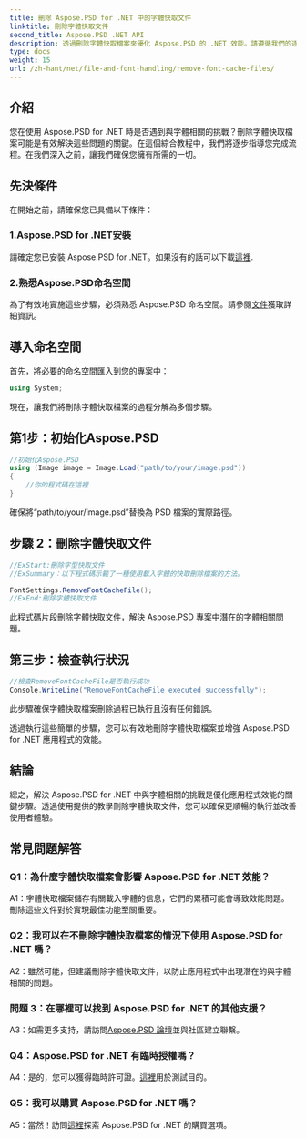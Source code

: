 ```yaml
---
title: 刪除 Aspose.PSD for .NET 中的字體快取文件
linktitle: 刪除字體快取文件
second_title: Aspose.PSD .NET API
description: 透過刪除字體快取檔案來優化 Aspose.PSD 的 .NET 效能。請遵循我們的逐步指南以實現無縫執行。
type: docs
weight: 15
url: /zh-hant/net/file-and-font-handling/remove-font-cache-files/
---
```

## 介紹

您在使用 Aspose.PSD for .NET 時是否遇到與字體相關的挑戰？刪除字體快取檔案可能是有效解決這些問題的關鍵。在這個綜合教程中，我們將逐步指導您完成流程。在我們深入之前，讓我們確保您擁有所需的一切。

## 先決條件

在開始之前，請確保您已具備以下條件：

### 1.Aspose.PSD for .NET安裝

請確定您已安裝 Aspose.PSD for .NET。如果沒有的話可以下載[這裡](https://releases.aspose.com/psd/net/).

### 2.熟悉Aspose.PSD命名空間

為了有效地實施這些步驟，必須熟悉 Aspose.PSD 命名空間。請參閱[文件](https://reference.aspose.com/psd/net/)獲取詳細資訊。

## 導入命名空間

首先，將必要的命名空間匯入到您的專案中：

```csharp
using System;
```

現在，讓我們將刪除字體快取檔案的過程分解為多個步驟。

## 第1步：初始化Aspose.PSD

```csharp
//初始化Aspose.PSD
using (Image image = Image.Load("path/to/your/image.psd"))
{
    //你的程式碼在這裡
}
```

確保將“path/to/your/image.psd”替換為 PSD 檔案的實際路徑。

## 步驟 2：刪除字體快取文件

```csharp
//ExStart:刪除字型快取文件
//ExSummary：以下程式碼示範了一種使用載入字體的快取刪除檔案的方法。

FontSettings.RemoveFontCacheFile();
//ExEnd:刪除字體快取文件
```

此程式碼片段刪除字體快取文件，解決 Aspose.PSD 專案中潛在的字體相關問題。

## 第三步：檢查執行狀況

```csharp
//檢查RemoveFontCacheFile是否執行成功
Console.WriteLine("RemoveFontCacheFile executed successfully");
```

此步驟確保字體快取檔案刪除過程已執行且沒有任何錯誤。

透過執行這些簡單的步驟，您可以有效地刪除字體快取檔案並增強 Aspose.PSD for .NET 應用程式的效能。

## 結論

總之，解決 Aspose.PSD for .NET 中與字體相關的挑戰是優化應用程式效能的關鍵步驟。透過使用提供的教學刪除字體快取文件，您可以確保更順暢的執行並改善使用者體驗。

## 常見問題解答

### Q1：為什麼字體快取檔案會影響 Aspose.PSD for .NET 效能？

A1：字體快取檔案儲存有關載入字體的信息，它們的累積可能會導致效能問題。刪除這些文件對於實現最佳功能至關重要。

### Q2：我可以在不刪除字體快取檔案的情況下使用 Aspose.PSD for .NET 嗎？

A2：雖然可能，但建議刪除字體快取文件，以防止應用程式中出現潛在的與字體相關的問題。

### 問題 3：在哪裡可以找到 Aspose.PSD for .NET 的其他支援？

 A3：如需更多支持，請訪問[Aspose.PSD 論壇](https://forum.aspose.com/c/psd/34)並與社區建立聯繫。

### Q4：Aspose.PSD for .NET 有臨時授權嗎？

 A4：是的，您可以獲得臨時許可證。[這裡](https://purchase.aspose.com/temporary-license/)用於測試目的。

### Q5：我可以購買 Aspose.PSD for .NET 嗎？

 A5：當然！訪問[這裡](https://purchase.aspose.com/buy)探索 Aspose.PSD for .NET 的購買選項。